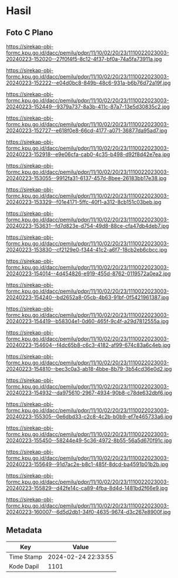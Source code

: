 # Hasil

## Foto C Plano

https://sirekap-obj-formc.kpu.go.id/dacc/pemilu/pdpr/11/10/02/20/23/1110022023003-20240223-152020--27f0f4f5-8c12-4f37-bf0a-74a5fa73911a.jpg

https://sirekap-obj-formc.kpu.go.id/dacc/pemilu/pdpr/11/10/02/20/23/1110022023003-20240223-152222--e04d0bc8-849b-48c6-931a-b6b76d72a19f.jpg

https://sirekap-obj-formc.kpu.go.id/dacc/pemilu/pdpr/11/10/02/20/23/1110022023003-20240223-152449--9379a737-8a3b-411c-87a7-13e5d30835c2.jpg

https://sirekap-obj-formc.kpu.go.id/dacc/pemilu/pdpr/11/10/02/20/23/1110022023003-20240223-152727--e618f0e8-66cd-4177-a071-36877da95ad7.jpg

https://sirekap-obj-formc.kpu.go.id/dacc/pemilu/pdpr/11/10/02/20/23/1110022023003-20240223-152918--e9e06cfa-cab0-4c35-b498-d92f8d42e7ea.jpg

https://sirekap-obj-formc.kpu.go.id/dacc/pemilu/pdpr/11/10/02/20/23/1110022023003-20240223-153055--9912fa31-6137-457d-8bee-26183bb17e38.jpg

https://sirekap-obj-formc.kpu.go.id/dacc/pemilu/pdpr/11/10/02/20/23/1110022023003-20240223-153329--f01e4171-5ffc-40f1-a312-8cb151c03beb.jpg

https://sirekap-obj-formc.kpu.go.id/dacc/pemilu/pdpr/11/10/02/20/23/1110022023003-20240223-153631--fd7d823e-d754-49d8-88ce-cfa47db4deb7.jpg

https://sirekap-obj-formc.kpu.go.id/dacc/pemilu/pdpr/11/10/02/20/23/1110022023003-20240223-153830--cf2129e0-f344-41c2-a6f7-18cb2eb6cbcc.jpg

https://sirekap-obj-formc.kpu.go.id/dacc/pemilu/pdpr/11/10/02/20/23/1110022023003-20240223-154014--4d454826-e919-455d-8762-0119572a0ea2.jpg

https://sirekap-obj-formc.kpu.go.id/dacc/pemilu/pdpr/11/10/02/20/23/1110022023003-20240223-154240--bd2652a8-05cb-4b63-91bf-0f5421961387.jpg

https://sirekap-obj-formc.kpu.go.id/dacc/pemilu/pdpr/11/10/02/20/23/1110022023003-20240223-154419--b58304e1-0d60-465f-9c4f-a29d7812555a.jpg

https://sirekap-obj-formc.kpu.go.id/dacc/pemilu/pdpr/11/10/02/20/23/1110022023003-20240223-154604--f4dc65b8-c6c3-4182-af99-674c83a6c4eb.jpg

https://sirekap-obj-formc.kpu.go.id/dacc/pemilu/pdpr/11/10/02/20/23/1110022023003-20240223-154810--bec3c0a3-ab18-4bbe-8b79-3b54cd36e0d2.jpg

https://sirekap-obj-formc.kpu.go.id/dacc/pemilu/pdpr/11/10/02/20/23/1110022023003-20240223-154932--da975610-2967-4934-90b8-c78de632dbf6.jpg

https://sirekap-obj-formc.kpu.go.id/dacc/pemilu/pdpr/11/10/02/20/23/1110022023003-20240223-155305--0e6dbd33-c2c8-4c2b-b0b9-ef7e465733a6.jpg

https://sirekap-obj-formc.kpu.go.id/dacc/pemilu/pdpr/11/10/02/20/23/1110022023003-20240223-155450--58244e49-5c36-4972-8b55-56a5d670f91c.jpg

https://sirekap-obj-formc.kpu.go.id/dacc/pemilu/pdpr/11/10/02/20/23/1110022023003-20240223-155649--91d7ac2e-b8c1-485f-8dcd-ba4591b01b2b.jpg

https://sirekap-obj-formc.kpu.go.id/dacc/pemilu/pdpr/11/10/02/20/23/1110022023003-20240223-155829--d42fe14c-ca89-4fba-8d4d-1481bd2f66e9.jpg

https://sirekap-obj-formc.kpu.go.id/dacc/pemilu/pdpr/11/10/02/20/23/1110022023003-20240223-160007--6d5d2db1-34f0-4635-9674-d3c267e8900f.jpg


## Metadata

| Key        | Value               |
| ---------- | ------------------- |
| Time Stamp | 2024-02-24 22:33:55 |
| Kode Dapil | 1101                |



